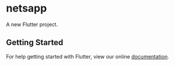 # netsapp

A new Flutter project.

## Getting Started

For help getting started with Flutter, view our online
[documentation](https://flutter.io/).
